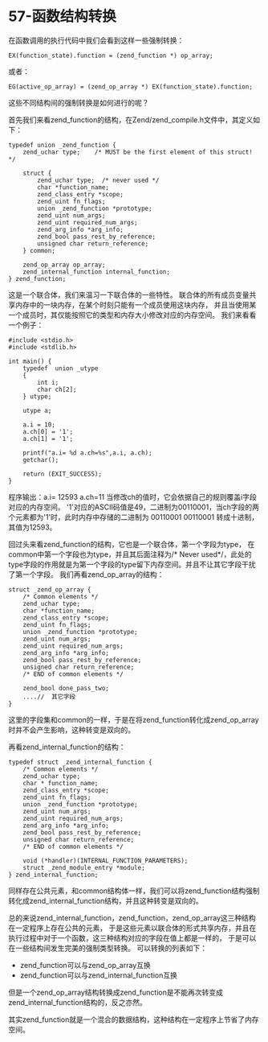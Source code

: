 # 57-函数结构转换
在函数调用的执行代码中我们会看到这样一些强制转换：

    EX(function_state).function = (zend_function *) op_array;
 
或者：
 
    EG(active_op_array) = (zend_op_array *) EX(function_state).function;

这些不同结构间的强制转换是如何进行的呢？

首先我们来看zend_function的结构，在Zend/zend_compile.h文件中，其定义如下：

    typedef union _zend_function {
        zend_uchar type;    /* MUST be the first element of this struct! */
     
        struct {
            zend_uchar type;  /* never used */
            char *function_name;
            zend_class_entry *scope;
            zend_uint fn_flags;
            union _zend_function *prototype;
            zend_uint num_args;
            zend_uint required_num_args;
            zend_arg_info *arg_info;
            zend_bool pass_rest_by_reference;
            unsigned char return_reference;
        } common;
     
        zend_op_array op_array;
        zend_internal_function internal_function;
    } zend_function;

这是一个联合体，我们来温习一下联合体的一些特性。 联合体的所有成员变量共享内存中的一块内存，在某个时刻只能有一个成员使用这块内存， 并且当使用某一个成员时，其仅能按照它的类型和内存大小修改对应的内存空间。 我们来看看一个例子：

    #include <stdio.h>
    #include <stdlib.h>
     
    int main() {
        typedef  union _utype 
        { 
            int i; 
            char ch[2]; 
        } utype; 
     
        utype a;
     
        a.i = 10;
        a.ch[0] = '1'; 
        a.ch[1] = '1';
     
        printf("a.i= %d a.ch=%s",a.i, a.ch); 
        getchar();
     
        return (EXIT_SUCCESS);
    }

程序输出：a.i= 12593 a.ch=11 当修改ch的值时，它会依据自己的规则覆盖i字段对应的内存空间。 '1'对应的ASCII码值是49，二进制为00110001，当ch字段的两个元素都为'1'时，此时内存中存储的二进制为 00110001 00110001 转成十进制，其值为12593。

回过头来看zend_function的结构，它也是一个联合体，第一个字段为type， 在common中第一个字段也为type，并且其后面注释为/* Never used*/，此处的type字段的作用就是为第一个字段的type留下内存空间。并且不让其它字段干扰了第一个字段。 我们再看zend_op_array的结构：

    struct _zend_op_array {
        /* Common elements */
        zend_uchar type;
        char *function_name;        
        zend_class_entry *scope;
        zend_uint fn_flags;
        union _zend_function *prototype;
        zend_uint num_args;
        zend_uint required_num_args;
        zend_arg_info *arg_info;
        zend_bool pass_rest_by_reference;
        unsigned char return_reference;
        /* END of common elements */
     
        zend_bool done_pass_two;
        ....//  其它字段
    }

这里的字段集和common的一样，于是在将zend_function转化成zend_op_array时并不会产生影响，这种转变是双向的。

再看zend_internal_function的结构：

    typedef struct _zend_internal_function {
        /* Common elements */
        zend_uchar type;
        char * function_name;
        zend_class_entry *scope;
        zend_uint fn_flags;
        union _zend_function *prototype;
        zend_uint num_args;
        zend_uint required_num_args;
        zend_arg_info *arg_info;
        zend_bool pass_rest_by_reference;
        unsigned char return_reference;
        /* END of common elements */
     
        void (*handler)(INTERNAL_FUNCTION_PARAMETERS);
        struct _zend_module_entry *module;
    } zend_internal_function;

同样存在公共元素，和common结构体一样，我们可以将zend_function结构强制转化成zend_internal_function结构，并且这种转变是双向的。

总的来说zend_internal_function，zend_function，zend_op_array这三种结构在一定程序上存在公共的元素， 于是这些元素以联合体的形式共享内存，并且在执行过程中对于一个函数，这三种结构对应的字段在值上都是一样的， 于是可以在一些结构间发生完美的强制类型转换。 可以转换的列表如下：

- zend_function可以与zend_op_array互换
- zend_function可以与zend_internal_function互换

但是一个zend_op_array结构转换成zend_function是不能再次转变成zend_internal_function结构的，反之亦然。

其实zend_function就是一个混合的数据结构，这种结构在一定程序上节省了内存空间。
